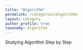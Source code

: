 ```yaml
---
title: "Algorithm"
permalink: /categories/Algorithm/
layout: category
author_profile: true
taxonomy: Algorithm
---
```


Studying Algorithm Step by Step
